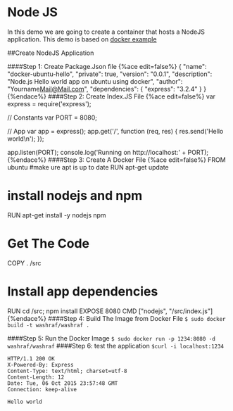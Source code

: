 # Node JS

In this demo we are going to create a container that hosts a NodeJS application.
This demo is based on [docker example](https://docs.docker.com/examples/nodejs_web_app/)

##Create NodeJS Application

####Step 1: Create Package.Json file
{%ace edit=false%}
{
  "name": "docker-ubuntu-hello",
  "private": true,
  "version": "0.0.1",
  "description": "Node.js Hello world app on ubuntu using docker",
  "author": "Yourname<Mail@Mail.com>",
  "dependencies": {
    "express": "3.2.4"
  }
}
{%endace%}
####Step 2: Create Index.JS File
{%ace edit=false%}
var express = require('express');

// Constants
var PORT = 8080;

// App
var app = express();
app.get('/', function (req, res) {
  res.send('Hello world\n');
});

app.listen(PORT);
console.log('Running on http://localhost:' + PORT);
{%endace%}
####Step 3: Create A Docker File
{%ace edit=false%}
FROM    ubuntu
#make ure apt is up to date
RUN apt-get update
# install nodejs and npm
RUN apt-get install -y nodejs npm  
# Get The Code 
COPY . /src
# Install app dependencies
RUN cd /src; npm install
EXPOSE  8080
CMD ["nodejs", "/src/index.js"]
{%endace%}
####Step 4: Build The Image from Docker File
```$ sudo docker build -t washraf/washraf .```

####Step 5: Run the Docker Image
```$ sudo docker run -p 1234:8080 -d washraf/washraf```
####Step 6: test the application
```$curl -i localhost:1234```

    HTTP/1.1 200 OK
    X-Powered-By: Express
    Content-Type: text/html; charset=utf-8
    Content-Length: 12
    Date: Tue, 06 Oct 2015 23:57:48 GMT
    Connection: keep-alive
    
    Hello world
